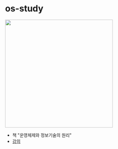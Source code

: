 # os-study
<img src="https://contents.kyobobook.co.kr/sih/fit-in/458x0/pdt/9791158903589.jpg" style="width: 350px">

- 책 "운영체제와 정보기술의 원리"
- [강의](http://www.kocw.net/home/cview.do?lid=b31830a2b3cf1e60)

